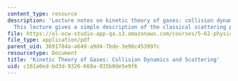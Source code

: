```yaml
---
content_type: resource
description: 'Lecture notes on kinetic theory of gases: collision dynamics and scattering.
  This lecture gives a simple description of the classical scattering process.'
file: https://ol-ocw-studio-app-qa.s3.amazonaws.com/courses/5-62-physical-chemistry-ii-spring-2008/c161a0edbd3d9326668a035b0de5e9f6_30_562ln08.pdf
file_type: application/pdf
parent_uid: 3691784a-a649-a9d4-7bde-3e96c453997c
resourcetype: Document
title: 'Kinetic Theory of Gases: Collision Dynamics and Scattering'
uid: c161a0ed-bd3d-9326-668a-035b0de5e9f6
---
```

